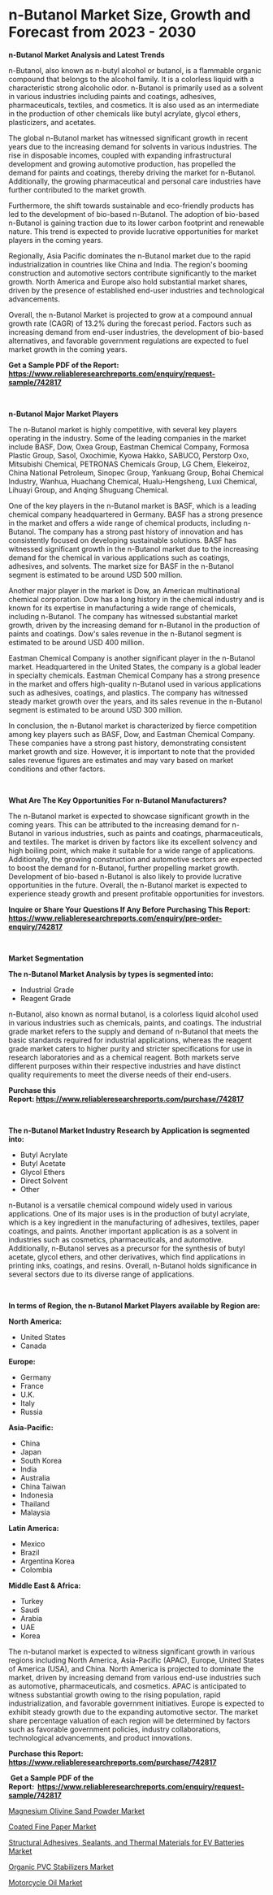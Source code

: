 <p><h1>n-Butanol Market Size, Growth and Forecast from 2023 - 2030</h1></p><p><strong>n-Butanol Market Analysis and Latest Trends</strong></p>
<p><p>n-Butanol, also known as n-butyl alcohol or butanol, is a flammable organic compound that belongs to the alcohol family. It is a colorless liquid with a characteristic strong alcoholic odor. n-Butanol is primarily used as a solvent in various industries including paints and coatings, adhesives, pharmaceuticals, textiles, and cosmetics. It is also used as an intermediate in the production of other chemicals like butyl acrylate, glycol ethers, plasticizers, and acetates.</p><p>The global n-Butanol market has witnessed significant growth in recent years due to the increasing demand for solvents in various industries. The rise in disposable incomes, coupled with expanding infrastructural development and growing automotive production, has propelled the demand for paints and coatings, thereby driving the market for n-Butanol. Additionally, the growing pharmaceutical and personal care industries have further contributed to the market growth.</p><p>Furthermore, the shift towards sustainable and eco-friendly products has led to the development of bio-based n-Butanol. The adoption of bio-based n-Butanol is gaining traction due to its lower carbon footprint and renewable nature. This trend is expected to provide lucrative opportunities for market players in the coming years.</p><p>Regionally, Asia Pacific dominates the n-Butanol market due to the rapid industrialization in countries like China and India. The region's booming construction and automotive sectors contribute significantly to the market growth. North America and Europe also hold substantial market shares, driven by the presence of established end-user industries and technological advancements.</p><p>Overall, the n-Butanol Market is projected to grow at a compound annual growth rate (CAGR) of 13.2% during the forecast period. Factors such as increasing demand from end-user industries, the development of bio-based alternatives, and favorable government regulations are expected to fuel market growth in the coming years.</p></p>
<p><strong>Get a Sample PDF of the Report:&nbsp; <a href="https://www.reliableresearchreports.com/enquiry/request-sample/742817">https://www.reliableresearchreports.com/enquiry/request-sample/742817</a></strong></p>
<p>&nbsp;</p>
<p><strong>n-Butanol Major Market Players</strong></p>
<p><p>The n-Butanol market is highly competitive, with several key players operating in the industry. Some of the leading companies in the market include BASF, Dow, Oxea Group, Eastman Chemical Company, Formosa Plastic Group, Sasol, Oxochimie, Kyowa Hakko, SABUCO, Perstorp Oxo, Mitsubishi Chemical, PETRONAS Chemicals Group, LG Chem, Elekeiroz, China National Petroleum, Sinopec Group, Yankuang Group, Bohai Chemical Industry, Wanhua, Huachang Chemical, Hualu-Hengsheng, Luxi Chemical, Lihuayi Group, and Anqing Shuguang Chemical.</p><p>One of the key players in the n-Butanol market is BASF, which is a leading chemical company headquartered in Germany. BASF has a strong presence in the market and offers a wide range of chemical products, including n-Butanol. The company has a strong past history of innovation and has consistently focused on developing sustainable solutions. BASF has witnessed significant growth in the n-Butanol market due to the increasing demand for the chemical in various applications such as coatings, adhesives, and solvents. The market size for BASF in the n-Butanol segment is estimated to be around USD 500 million.</p><p>Another major player in the market is Dow, an American multinational chemical corporation. Dow has a long history in the chemical industry and is known for its expertise in manufacturing a wide range of chemicals, including n-Butanol. The company has witnessed substantial market growth, driven by the increasing demand for n-Butanol in the production of paints and coatings. Dow's sales revenue in the n-Butanol segment is estimated to be around USD 400 million.</p><p>Eastman Chemical Company is another significant player in the n-Butanol market. Headquartered in the United States, the company is a global leader in specialty chemicals. Eastman Chemical Company has a strong presence in the market and offers high-quality n-Butanol used in various applications such as adhesives, coatings, and plastics. The company has witnessed steady market growth over the years, and its sales revenue in the n-Butanol segment is estimated to be around USD 300 million.</p><p>In conclusion, the n-Butanol market is characterized by fierce competition among key players such as BASF, Dow, and Eastman Chemical Company. These companies have a strong past history, demonstrating consistent market growth and size. However, it is important to note that the provided sales revenue figures are estimates and may vary based on market conditions and other factors.</p></p>
<p>&nbsp;</p>
<p><strong>What Are The Key Opportunities For n-Butanol Manufacturers?</strong></p>
<p><p>The n-Butanol market is expected to showcase significant growth in the coming years. This can be attributed to the increasing demand for n-Butanol in various industries, such as paints and coatings, pharmaceuticals, and textiles. The market is driven by factors like its excellent solvency and high boiling point, which make it suitable for a wide range of applications. Additionally, the growing construction and automotive sectors are expected to boost the demand for n-Butanol, further propelling market growth. Development of bio-based n-Butanol is also likely to provide lucrative opportunities in the future. Overall, the n-Butanol market is expected to experience steady growth and present profitable opportunities for investors.</p></p>
<p><strong>Inquire or Share Your Questions If Any Before Purchasing This Report: <a href="https://www.reliableresearchreports.com/enquiry/pre-order-enquiry/742817">https://www.reliableresearchreports.com/enquiry/pre-order-enquiry/742817</a></strong></p>
<p>&nbsp;</p>
<p><strong>Market Segmentation</strong></p>
<p><strong>The n-Butanol Market Analysis by types is segmented into:</strong></p>
<p><ul><li>Industrial Grade</li><li>Reagent Grade</li></ul></p>
<p><p>n-Butanol, also known as normal butanol, is a colorless liquid alcohol used in various industries such as chemicals, paints, and coatings. The industrial grade market refers to the supply and demand of n-Butanol that meets the basic standards required for industrial applications, whereas the reagent grade market caters to higher purity and stricter specifications for use in research laboratories and as a chemical reagent. Both markets serve different purposes within their respective industries and have distinct quality requirements to meet the diverse needs of their end-users.</p></p>
<p><strong>Purchase this Report:&nbsp;<a href="https://www.reliableresearchreports.com/purchase/742817">https://www.reliableresearchreports.com/purchase/742817</a></strong></p>
<p>&nbsp;</p>
<p><strong>The n-Butanol Market Industry Research by Application is segmented into:</strong></p>
<p><ul><li>Butyl Acrylate</li><li>Butyl Acetate</li><li>Glycol Ethers</li><li>Direct Solvent</li><li>Other</li></ul></p>
<p><p>n-Butanol is a versatile chemical compound widely used in various applications. One of its major uses is in the production of butyl acrylate, which is a key ingredient in the manufacturing of adhesives, textiles, paper coatings, and paints. Another important application is as a solvent in industries such as cosmetics, pharmaceuticals, and automotive. Additionally, n-Butanol serves as a precursor for the synthesis of butyl acetate, glycol ethers, and other derivatives, which find applications in printing inks, coatings, and resins. Overall, n-Butanol holds significance in several sectors due to its diverse range of applications.</p></p>
<p>&nbsp;</p>
<p><strong>In terms of Region, the n-Butanol Market Players available by Region are:</strong></p>
<p>
    <p> <strong> North America: </strong>
        <ul>
            <li>United States</li>
            <li>Canada</li>
        </ul>
        </p> 
    <p> <strong> Europe: </strong>
        <ul>
            <li>Germany</li>
            <li>France</li>
            <li>U.K.</li>
            <li>Italy</li>
            <li>Russia</li>
        </ul>
        </p> 
    <p> <strong> Asia-Pacific: </strong>
        <ul>
            <li>China</li>
            <li>Japan</li>
            <li>South Korea</li>
            <li>India</li>
            <li>Australia</li>
            <li>China Taiwan</li>
            <li>Indonesia</li>
            <li>Thailand</li>
            <li>Malaysia</li>
        </ul>
        </p> 
    <p> <strong> Latin America: </strong>
        <ul>
            <li>Mexico</li>
            <li>Brazil</li>
            <li>Argentina Korea</li>
            <li>Colombia</li>
        </ul>
        </p> 
    <p> <strong> Middle East & Africa: </strong>
        <ul>
            <li>Turkey</li>
            <li>Saudi</li>
            <li>Arabia</li>
            <li>UAE</li>
            <li>Korea</li>
        </ul>
    </p>
    </p>
<p><p>The n-butanol market is expected to witness significant growth in various regions including North America, Asia-Pacific (APAC), Europe, United States of America (USA), and China. North America is projected to dominate the market, driven by increasing demand from various end-use industries such as automotive, pharmaceuticals, and cosmetics. APAC is anticipated to witness substantial growth owing to the rising population, rapid industrialization, and favorable government initiatives. Europe is expected to exhibit steady growth due to the expanding automotive sector. The market share percentage valuation of each region will be determined by factors such as favorable government policies, industry collaborations, technological advancements, and product innovations.</p></p>
<p><strong>Purchase this Report: <a href="https://www.reliableresearchreports.com/purchase/742817">https://www.reliableresearchreports.com/purchase/742817</a></strong></p>
<p>&nbsp;<strong>Get a Sample PDF of the Report:&nbsp;&nbsp;<a href="https://www.reliableresearchreports.com/enquiry/request-sample/742817">https://www.reliableresearchreports.com/enquiry/request-sample/742817</a></strong></p>
<p><strong></strong></p>
<p><p><a href="https://issuu.com/reportprime-2/docs/magnesium-olivine-sand-powder-market-size-2030.ppt?fr=xKAE9_zU1NQ">Magnesium Olivine Sand Powder Market</a></p><p><a href="https://www.linkedin.com/pulse/decoding-coated-fine-paper-market-deep-dive-latest-trends-dzzce/">Coated Fine Paper Market</a></p><p><a href="https://medium.com/@sanju991215/structural-adhesives-sealants-and-thermal-materials-for-ev-batteries-market-size-growth-fc7ed8c2cbe6">Structural Adhesives, Sealants, and Thermal Materials for EV Batteries Market</a></p><p><a href="https://issuu.com/reportprime-2/docs/organic-pvc-stabilizers-market-size_7548e98d18d16a?fr=xKAE9_zU1NQ">Organic PVC Stabilizers Market</a></p><p><a href="https://www.linkedin.com/pulse/motorcycle-oil-market-challenges-opportunities-growth-sdjte/">Motorcycle Oil Market</a></p></p>